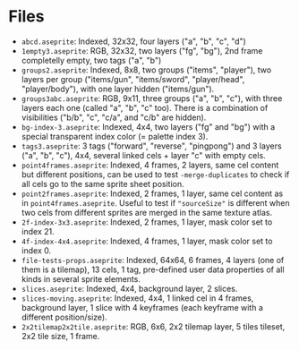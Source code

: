 # Files

* `abcd.aseprite`: Indexed, 32x32, four layers ("a", "b", "c", "d")
* `1empty3.aseprite`: RGB, 32x32, two layers ("fg", "bg"), 2nd frame
  completelly empty, two tags ("a", "b")
* `groups2.aseprite`: Indexed, 8x8, two groups ("items", "player"),
  two layers per group ("items/gun", "items/sword", "player/head",
  "player/body"), with one layer hidden ("items/gun").
* `groups3abc.aseprite`: RGB, 9x11, three groups ("a", "b", "c"), with
  three layers each one (called "a", "b", "c" too). There is a
  combination of visibilities ("b/b", "c", "c/a", and "c/b" are
  hidden).
* `bg-index-3.aseprite`: Indexed, 4x4, two layers ("fg" and "bg")
  with a special transparent index color (= palette index 3).
* `tags3.aseprite`: 3 tags ("forward", "reverse", "pingpong") and 3
  layers ("a", "b", "c"), 4x4, several linked cels + layer "c" with
  empty cels.
* `point4frames.aseprite`: Indexed, 4 frames, 2 layers, same cel
  content but different positions, can be used to test
  `-merge-duplicates` to check if all cels go to the same sprite sheet
  position.
* `point2frames.aseprite`: Indexed, 2 frames, 1 layer, same cel
  content as in `point4frames.aseprite`. Useful to test if
  `"sourceSize"` is different when two cels from different sprites are
  merged in the same texture atlas.
* `2f-index-3x3.aseprite`: Indexed, 2 frames, 1 layer, mask color set
  to index 21.
* `4f-index-4x4.aseprite`: Indexed, 4 frames, 1 layer, mask color set
  to index 0.
* `file-tests-props.aseprite`: Indexed, 64x64, 6 frames, 4 layers (one
   of them is a tilemap), 13 cels, 1 tag, pre-defined user data
   properties of all kinds in several sprite elements.
* `slices.aseprite`: Indexed, 4x4, background layer, 2 slices.
* `slices-moving.aseprite`: Indexed, 4x4, 1 linked cel in 4 frames,
  background layer, 1 slice with 4 keyframes (each keyframe with a
  different position/size).
* `2x2tilemap2x2tile.aseprite`: RGB, 6x6, 2x2 tilemap layer, 5 tiles tileset,
  2x2 tile size, 1 frame.
